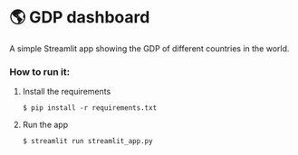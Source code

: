 # :earth_americas: GDP dashboard

A simple Streamlit app showing the GDP of different countries in the world.
### How to run it:

1. Install the requirements

   ```
   $ pip install -r requirements.txt
   ```

2. Run the app

   ```
   $ streamlit run streamlit_app.py
   ```

